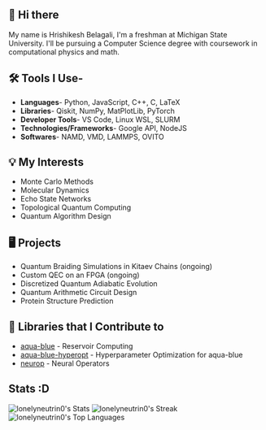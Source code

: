 ## 👋 Hi there 
My name is Hrishikesh Belagali, I'm a freshman at Michigan State University. I'll be pursuing a Computer Science degree with coursework in computational physics and math.
## 🛠️ Tools I Use- 
- **Languages**- Python, JavaScript, C++, C, LaTeX
- **Libraries**- Qiskit, NumPy, MatPlotLib, PyTorch
- **Developer Tools**- VS Code, Linux WSL, SLURM 
- **Technologies/Frameworks**- Google API, NodeJS
- **Softwares**- NAMD, VMD, LAMMPS, OVITO
## 💡 My Interests 
- Monte Carlo Methods
- Molecular Dynamics
- Echo State Networks
- Topological Quantum Computing
- Quantum Algorithm Design

## 🖥️ Projects 
- Quantum Braiding Simulations in Kitaev Chains (ongoing)
- Custom QEC on an FPGA (ongoing)
- Discretized Quantum Adiabatic Evolution
- Quantum Arithmetic Circuit Design
- Protein Structure Prediction

## 📘 Libraries that I Contribute to
- [aqua-blue](https://github.com/Chicago-Club-Management-Company/aqua-blue) - Reservoir Computing 
- [aqua-blue-hyperopt](https://github.com/Chicago-Club-Management-Company/aqua-blue-hyperopt) - Hyperparameter Optimization for aqua-blue
- [neurop](https://github.com/lonelyneutrin0/neurop) - Neural Operators 

## Stats :D 
![lonelyneutrin0's Stats](https://github-readme-stats.vercel.app/api?username=lonelyneutrin0&theme=vue-dark&show_icons=true&hide_border=true&count_private=true)
![lonelyneutrin0's Streak](https://github-readme-streak-stats.herokuapp.com/?user=lonelyneutrin0&theme=vue-dark&hide_border=true)
![lonelyneutrin0's Top Languages](https://github-readme-stats.vercel.app/api/top-langs/?username=lonelyneutrin0&theme=vue-dark&show_icons=true&hide_border=true&layout=compact)

